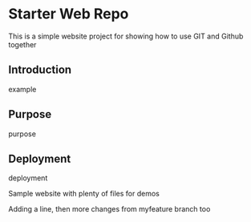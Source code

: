 # Starter Web Repo

This is a simple website project for showing how
to use GIT and Github together

## Introduction

example

## Purpose

purpose

## Deployment

deployment

Sample website with plenty of files for demos

Adding a line, then more changes from myfeature branch too